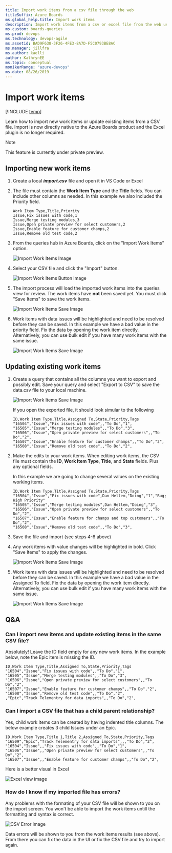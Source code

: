 ```yaml
---
title: Import work items from a csv file through the web
titleSuffix: Azure Boards
ms.global_help.title: Import work items
description: Import work items from a csv or excel file from the web using the import option from the queries hub
ms.custom: boards-queries
ms.prod: devops
ms.technology: devops-agile
ms.assetid: BAD9F638-3F26-4FE3-8A7D-F5C0793BE8AC
ms.manager: jillfra
ms.author: kaelli
author: KathrynEE
ms.topic: conceptual
monikerRange: "azure-devops"
ms.date: 08/26/2019
---
```


# Import work items

[!INCLUDE [temp](../_shared/version-vsts-only.md)]

Learn how to import new work items or update existing items from a CSV file. Import is now directly native to the Azure Boards product and the Excel plugin is no longer required.

> [!NOTE]  
> This feature is currently under private preview.

## Importing new work items

1. Create a local ***import.csv*** file and open it in VS Code or Excel

2. The file must contain the **Work Item Type** and the **Title** fields. You can include other columns as needed. In this example we also included the Priority field.

   ```
   Work Item Type,Title,Priority
   Issue,Fix issues with code,1
   Issue,Merge testing modules,3
   Issue,Open private preview for select customers,2
   Issue,Enable feature for customer champs,2
   Issue,Remove old test code,2
   ```

3. From the queries hub in Azure Boards, click on the "Import Work Items" option.

   ![Import Work Items Image](_img/import-csv/import-1.png)

4. Select your CSV file and click the "Import" button.

   ![Import Work Items Button Image](_img/import-csv/import-2.png)

5. The import process will load the imported work items into the queries view for review. The work items have **not** been saved yet. You must click "Save Items" to save the work items.

   ![Import Work Items Save Image](_img/import-csv/import-3.png)

6. Work items with data issues will be highlighted and need to be resolved before they can be saved. In this example we have a bad value in the priority field. Fix the data by opening the work item directly. Alternatively, you can use bulk edit if you have many work items with the same issue.

   ![Import Work Items Save Image](_img/import-csv/import-error-1.png)

## Updating existing work items

1. Create a query that contains all the columns you want to export and possibly edit. Save your query and select "Export to CSV" to save the data.csv file to your local machine.

   ![Import Work Items Save Image](_img/import-csv/import-update-1.png)

   If you open the exported file, it should look simular to the following

   ```
   ID,Work Item Type,Title,Assigned To,State,Priority,Tags
   "16504","Issue","Fix issues with code",,"To Do","1",
   "16505","Issue","Merge testing modules",,"To Do","3",
   "16506","Issue","Open private preview for select customers",,"To Do","2",
   "16507","Issue","Enable feature for customer champs",,"To Do","2",
   "16508","Issue","Remove old test code",,"To Do","2",
   ```

2. Make the edits to your work items. When editing work items, the CSV file must contain the **ID**, **Work Item Type**, **Title**, and **State** fields. Plus any optional fields.

   In this example we are going to change several values on the existing working items.

   ```
   ID,Work Item Type,Title,Assigned To,State,Priority,Tags
   "16504","Issue","Fix issues with code",Dan Hellem,"Doing","1","Bug; High Priority"
   "16505","Issue","Merge testing modules",Dan Hellem,"Doing","3",
   "16506","Issue","Open private preview for select customers",,"To Do","2",
   "16507","Issue","Enable feature for champs and top customers",,"To Do","2",
   "16508","Issue","Remove old test code",,"To Do","3",
   ```

3. Save the file and import (see steps 4-6 above)

4. Any work items with value changes will be highlighted in bold. Click "Save Items" to apply the changes.

   ![Import Work Items Save Image](_img/import-csv/import-update-2.png)

5. Work items with data issues will be highlighted and need to be resolved before they can be saved. In this example we have a bad value in the Assigned To field. Fix the data by opening the work item directly. Alternatively, you can use bulk edit if you have many work items with the same issue.

   ![Import Work Items Save Image](_img/import-csv/import-update-error-1.png)

## Q&A

### Can I import new items and update existing items in the same CSV file?

Absolutely! Leave the ID field empty for any new work items. In the example below, note the Epic item is missing the ID.

```
ID,Work Item Type,Title,Assigned To,State,Priority,Tags
"16504","Issue","Fix issues with code",,"To Do","1",
"16505","Issue","Merge testing modules",,"To Do","3",
"16506","Issue","Open private preview for select customers",,"To Do","2",
"16507","Issue","Enable feature for customer champs",,"To Do","2",
"16508","Issue","Remove old test code",,"To Do","2",
,"Epic","Track Telementry for data imports",,"To Do","2",
```

### Can I import a CSV file that has a child parent relationship?

Yes, child work items can be created by having indented title columns. The below example creates 3 child Issues under an Epic.

```
ID,Work Item Type,Title 1,Title 2,Assigned To,State,Priority,Tags
"16509","Epic","Track Telementry for data imports",,,"To Do","2",
"16504","Issue",,"Fix issues with code",,"To Do","1",
"16506","Issue",,"Open private preview for select customers",,"To Do","2",
"16507","Issue",,"Enable feature for customer champs",,"To Do","2",
```

Here is a better visual in Excel

![Excel view image](_img/import-csv/import-csv-directlinks-1.png)

### How do I know if my imported file has errors?

Any problems with the formating of your CSV file will be shown to you on the import screen. You won't be able to import the work items untill the formatting and syntax is correct.

![CSV Error image](_img/import-csv/import-csv-error-1.png)

Data errors will be shown to you from the work items results (see above). From there you can fix the data in the UI or fix the CSV file and try to import again.
